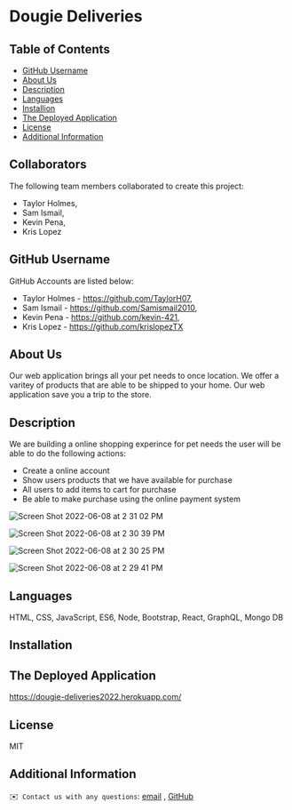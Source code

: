 # Dougie Deliveries

## Table of Contents
- [GitHub Username](#github)
- [About Us](#about)
- [Description](#description)
- [Languages](#languages)
- [Installion](#installation)
- [The Deployed Application](#credits)
- [License](#license)
- [Additional Information](#additional-info)
## Collaborators
The following team members collaborated to create this project:
* Taylor Holmes,
* Sam Ismail,
* Kevin Pena,
* Kris Lopez
## GitHub Username
GitHub Accounts are listed below:
* Taylor Holmes - https://github.com/TaylorH07,
* Sam Ismail - https://github.com/Samismail2010,
* Kevin Pena - https://github.com/kevin-421,
* Kris Lopez - https://github.com/krislopezTX

## About Us
Our web application brings all your pet needs to once location. We offer a varitey of products that are able to be shipped to your home. Our web application save you a trip to the store.


## Description
We are building a online shopping experince for pet needs the user will be able to do the following actions:
* Create a online account
* Show users products that we have available for purchase
* All users to add items to cart for purchase
* Be able to make purchase using the online payment system

![Screen Shot 2022-06-08 at 2 31 02 PM](https://user-images.githubusercontent.com/92659821/172701679-7b7c0178-3656-4d27-82a1-aed8a1e358ad.png)

![Screen Shot 2022-06-08 at 2 30 39 PM](https://user-images.githubusercontent.com/92659821/172701625-e93cef17-d7a0-4de0-9801-083efe6200dc.png)

![Screen Shot 2022-06-08 at 2 30 25 PM](https://user-images.githubusercontent.com/92659821/172701565-c7c1cc2c-6e51-4704-a3f8-4cc1ed26a142.png)

![Screen Shot 2022-06-08 at 2 29 41 PM](https://user-images.githubusercontent.com/92659821/172701468-e5e29b55-9d2d-4935-a42d-8c1a77b56372.png)

## Languages
HTML, CSS, JavaScript, ES6, Node, Bootstrap, React, GraphQL, Mongo DB
## Installation
## The Deployed Application
https://dougie-deliveries2022.herokuapp.com/
## License
MIT

## Additional Information
  ✉️` Contact us with any questions`: [email](mailto:) , [GitHub]()<br />
